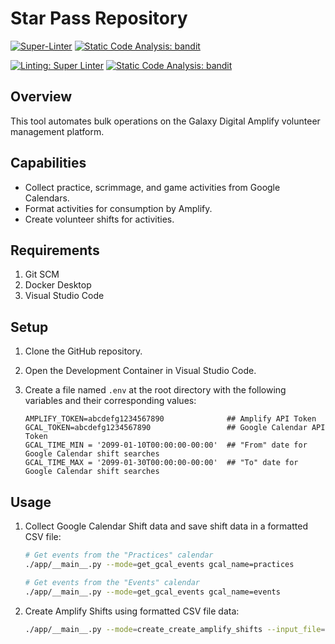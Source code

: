 # Star Pass Repository

<!-- GitHub Actions status badges -->
[![Super-Linter](https://github.com/rcrderby/star-pass/actions/workflows/lint-files.yml/badge.svg)](https://github.com/marketplace/actions/super-linter)
[![Static Code Analysis: bandit](https://github.com/rcrderby/star-pass/actions/workflows/static-code-analysis.yml/badge.svg)](https://github.com/rcrderby/star-pass/actions/workflows/static-code-analysis.yml)

<!-- Test tool badges -->
[![Linting: Super Linter](https://img.shields.io/badge/linting-Super_Linter-blue.svg)](https://github.com/super-linter/super-linter)
[![Static Code Analysis: bandit](https://img.shields.io/badge/security-bandit-blue.svg)](https://github.com/PyCQA/bandit)

## Overview

This tool automates bulk operations on the Galaxy Digital Amplify volunteer management platform.

## Capabilities

- Collect practice, scrimmage, and game activities from Google Calendars.
- Format activities for consumption by Amplify.
- Create volunteer shifts for activities.

## Requirements

1. Git SCM
2. Docker Desktop
3. Visual Studio Code

## Setup

1. Clone the GitHub repository.
2. Open the Development Container in Visual Studio Code.
3. Create a file named `.env` at the root directory with the following variables and their corresponding values:

    ```text
    AMPLIFY_TOKEN=abcdefg1234567890              ## Amplify API Token
    GCAL_TOKEN=abcdefg1234567890                 ## Google Calendar API Token
    GCAL_TIME_MIN = '2099-01-10T00:00:00-00:00'  ## "From" date for Google Calendar shift searches
    GCAL_TIME_MAX = '2099-01-30T00:00:00-00:00'  ## "To" date for Google Calendar shift searches
    ```

## Usage

1. Collect Google Calendar Shift data and save shift data in a formatted CSV file:

    ```bash
    # Get events from the "Practices" calendar
    ./app/__main__.py --mode=get_gcal_events gcal_name=practices

    # Get events from the "Events" calendar
    ./app/__main__.py --mode=get_gcal_events gcal_name=events
    ```

2. Create Amplify Shifts using formatted CSV file data:

    ```bash
    ./app/__main__.py --mode=create_create_amplify_shifts --input_file=gcal_shifts_2099-01-01T00_00_00_000000.csv check_mode=False
    ```
